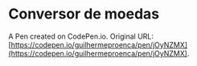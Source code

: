 # Conversor de moedas

A Pen created on CodePen.io. Original URL: [https://codepen.io/guilhermeproenca/pen/jOyNZMX](https://codepen.io/guilhermeproenca/pen/jOyNZMX).


